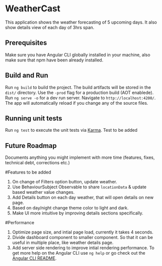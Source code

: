 # WeatherCast

This application shows the weather forecasting of 5 upcoming days. It also show details view of each day of 3hrs span.

## Prerequisites

Make sure you have Angular CLI globally installed in your machine, also make sure that npm have been already installed.

## Build and Run

Run `ng build` to build the project. The build artifacts will be stored in the `dist/` directory. Use the `-prod` flag for a production build (AOT enablede). Run `ng serve -o` for a dev run server. Navigate to `http://localhost:4200/`. The app will automatically reload if you change any of the source files.

## Running unit tests

Run `ng test` to execute the unit tests via [Karma](https://karma-runner.github.io).
Test to be added

## Future Roadmap
Documents anything you might implement with more time (features, fixes, technical debt, corrections etc.)

#Features to be added
1. On change of Filters option button, update weather.
2. Use BehaviourSubject Observable to share `locationData` & update based weather value changes.
3. Add Details button on each day weather, that will open details on new page.
4. Based on day/night change theme color to light and dark.
5. Make UI more intuitive by improving details sections specifically.

#Performance
1. Optimize page size, and intial page load, currently it takes 4 seconds.
2. Divide dashboard component to smaller component. So that it can be useful in multiple place, like weather details page.
3. Add server side rendering to improve intial rendering performance.
To get more help on the Angular CLI use `ng help` or go check out the [Angular CLI README](https://github.com/angular/angular-cli/blob/master/README.md).
